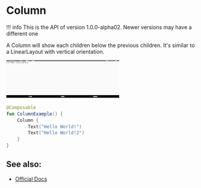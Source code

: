 # Column

!!! info
    This is the API of version 1.0.0-alpha02. Newer versions may have a different one

A Column will show each children below the previous children. It's similar to a LinearLayout with vertical orientation.

<p align="left">
  <img src ="../../images/layout/column/ColumnExample.png" height=100 width=300 />
</p>

```kotlin
@Composable
fun ColumnExample() {
    Column {
        Text("Hello World!")
        Text("Hello World!2")
    }
}

```


## See also:
* [Official Docs](https://developer.android.com/reference/kotlin/androidx/compose/foundation/layout/package-summary#column)
